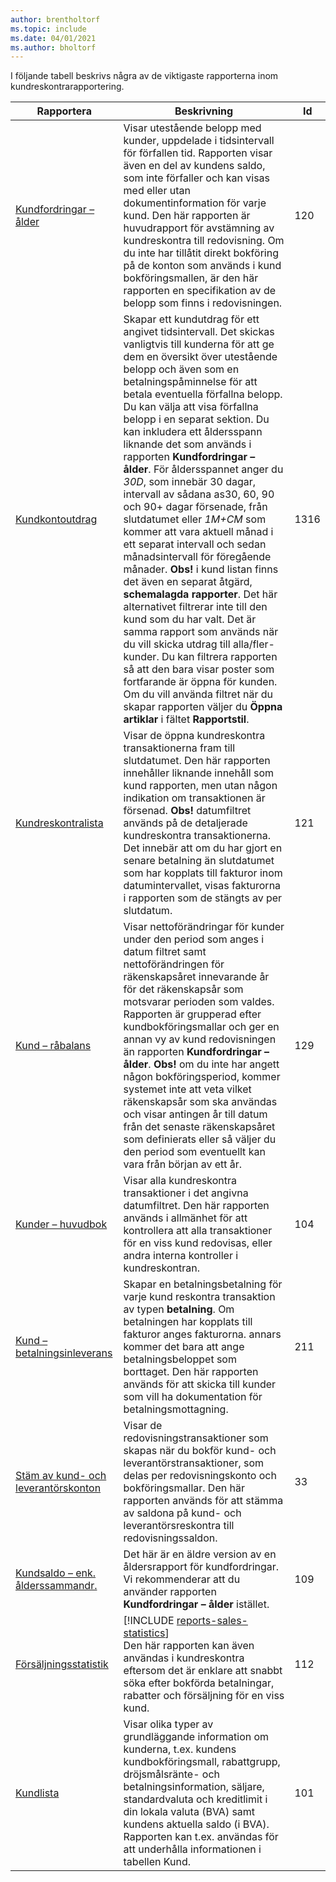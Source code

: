 ```yaml
---
author: brentholtorf
ms.topic: include
ms.date: 04/01/2021
ms.author: bholtorf
---
```


I följande tabell beskrivs några av de viktigaste rapporterna inom kundreskontrarapportering.

| Rapportera | Beskrivning | Id | 
|--|--|--|
| [Kundfordringar – ålder](https://businesscentral.dynamics.com?report=120) | Visar utestående belopp med kunder, uppdelade i tidsintervall för förfallen tid. Rapporten visar även en del av kundens saldo, som inte förfaller och kan visas med eller utan dokumentinformation för varje kund. Den här rapporten är huvudrapport för avstämning av kundreskontra till redovisning. Om du inte har tillåtit direkt bokföring på de konton som används i kund bokföringsmallen, är den här rapporten en specifikation av de belopp som finns i redovisningen. | 120 |
| [Kundkontoutdrag](https://businesscentral.dynamics.com?report=1316) | Skapar ett kundutdrag för ett angivet tidsintervall. Det skickas vanligtvis till kunderna för att ge dem en översikt över utestående belopp och även som en betalningspåminnelse för att betala eventuella förfallna belopp. Du kan välja att visa förfallna belopp i en separat sektion. Du kan inkludera ett åldersspann liknande det som används i rapporten **Kundfordringar – ålder**. För åldersspannet anger du *30D*, som innebär 30 dagar, intervall av sådana as30, 60, 90 och 90+ dagar försenade, från slutdatumet eller *1M+CM* som kommer att vara aktuell månad i ett separat intervall och sedan månadsintervall för föregående månader. **Obs!** i kund listan finns det även en separat åtgärd, **schemalagda rapporter**. Det här alternativet filtrerar inte till den kund som du har valt. Det är samma rapport som används när du vill skicka utdrag till alla/fler-kunder. Du kan filtrera rapporten så att den bara visar poster som fortfarande är öppna för kunden. Om du vill använda filtret när du skapar rapporten väljer du **Öppna artiklar** i fältet **Rapportstil**. | 1316 |
| [Kundreskontralista](https://businesscentral.dynamics.com?report=121) | Visar de öppna kundreskontra transaktionerna fram till slutdatumet. Den här rapporten innehåller liknande innehåll som kund rapporten, men utan någon indikation om transaktionen är försenad. **Obs!** datumfiltret används på de detaljerade kundreskontra transaktionerna. Det innebär att om du har gjort en senare betalning än slutdatumet som har kopplats till fakturor inom datumintervallet, visas fakturorna i rapporten som de stängts av per slutdatum. | 121 | 
| [Kund – råbalans](https://businesscentral.dynamics.com?report=129) | Visar nettoförändringar för kunder under den period som anges i datum filtret samt nettoförändringen för räkenskapsåret innevarande år för det räkenskapsår som motsvarar perioden som valdes. Rapporten är grupperad efter kundbokföringsmallar och ger en annan vy av kund redovisningen än rapporten **Kundfordringar – ålder**. **Obs!** om du inte har angett någon bokföringsperiod, kommer systemet inte att veta vilket räkenskapsår som ska användas och visar antingen år till datum från det senaste räkenskapsåret som definierats eller så väljer du den period som eventuellt kan vara från början av ett år.| 129 |
| [Kunder – huvudbok](https://businesscentral.dynamics.com?report=104) | Visar alla kundreskontra transaktioner i det angivna datumfiltret. Den här rapporten används i allmänhet för att kontrollera att alla transaktioner för en viss kund redovisas, eller andra interna kontroller i kundreskontran. | 104 |
| [Kund – betalningsinleverans](https://businesscentral.dynamics.com?report=211) | Skapar en betalningsbetalning för varje kund reskontra transaktion av typen **betalning**. Om betalningen har kopplats till fakturor anges fakturorna. annars kommer det bara att ange betalningsbeloppet som borttaget. Den här rapporten används för att skicka till kunder som vill ha dokumentation för betalningsmottagning.| 211 |
| [Stäm av kund- och leverantörskonton](https://businesscentral.dynamics.com?report=33) | Visar de redovisningstransaktioner som skapas när du bokför kund- och leverantörstransaktioner, som delas per redovisningskonto och bokföringsmallar. Den här rapporten används för att stämma av saldona på kund- och leverantörsreskontra till redovisningssaldon. | 33 |
| [Kundsaldo – enk. ålderssammandr.](https://businesscentral.dynamics.com?report=109)| Det här är en äldre version av en åldersrapport för kundfordringar. Vi rekommenderar att du använder rapporten **Kundfordringar – ålder** istället. | 109 |
| [Försäljningsstatistik](https://businesscentral.dynamics.com?report=112) | [!INCLUDE [reports-sales-statistics](reports-sales-statistics.md)]<br>Den här rapporten kan även användas i kundreskontra eftersom det är enklare att snabbt söka efter bokförda betalningar, rabatter och försäljning för en viss kund.| 112 |
| [Kundlista](https://businesscentral.dynamics.com?report=101) | Visar olika typer av grundläggande information om kunderna, t.ex. kundens kundbokföringsmall, rabattgrupp, dröjsmålsränte- och betalningsinformation, säljare, standardvaluta och kreditlimit i din lokala valuta (BVA) samt kundens aktuella saldo (i BVA). Rapporten kan t.ex. användas för att underhålla informationen i tabellen Kund.| 101 |